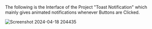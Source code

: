 The following is the Interface of the Project "Toast Notification" which mainly gives animated notifications whenever Buttons are Clicked. 

![Screenshot 2024-04-18 204435](https://github.com/Rishab-kumar-026/Toast-Notification/assets/163623411/706edb59-6128-4f79-92c8-2cbf5cc7a159)

